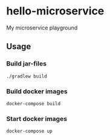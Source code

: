 # hello-microservice
My microservice playground

## Usage

### Build jar-files
```
./gradlew build
```

### Build docker images
```
docker-compose build
```

### Start docker images
```
docker-compose up
```

